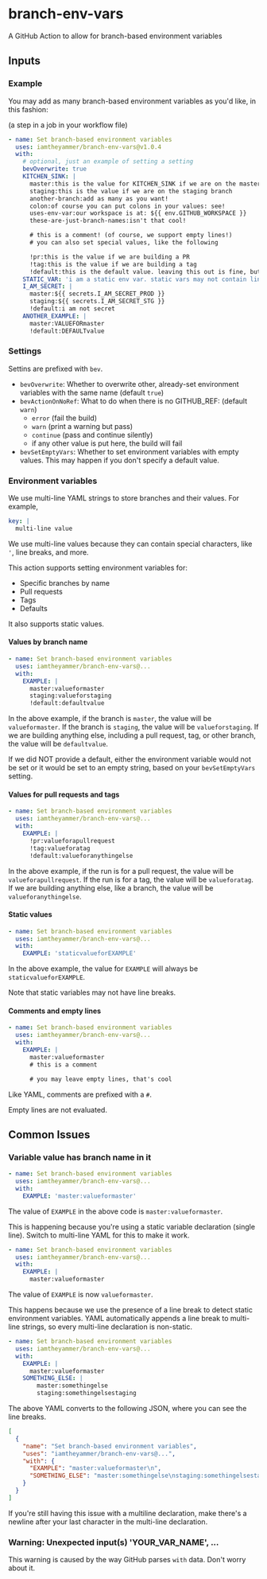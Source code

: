 # branch-env-vars

A GitHub Action to allow for branch-based environment variables

## Inputs

### Example

You may add as many branch-based environment variables as you'd like, in this fashion:

(a step in a job in your workflow file)

```yaml
- name: Set branch-based environment variables
  uses: iamtheyammer/branch-env-vars@v1.0.4
  with:
    # optional, just an example of setting a setting
    bevOverwrite: true
    KITCHEN_SINK: |
      master:this is the value for KITCHEN_SINK if we are on the master branch
      staging:this is the value if we are on the staging branch
      another-branch:add as many as you want!
      colon:of course you can put colons in your values: see!
      uses-env-var:our workspace is at: ${{ env.GITHUB_WORKSPACE }}
      these-are-just-branch-names:isn't that cool!

      # this is a comment! (of course, we support empty lines!)
      # you can also set special values, like the following

      !pr:this is the value if we are building a PR
      !tag:this is the value if we are building a tag
      !default:this is the default value. leaving this out is fine, but the variable might be empty. see bevSetEmptyVars.
    STATIC_VAR: 'i am a static env var. static vars may not contain line breaks.'
    I_AM_SECRET: |
      master:${{ secrets.I_AM_SECRET_PROD }}
      staging:${{ secrets.I_AM_SECRET_STG }}
      !default:i am not secret
    ANOTHER_EXAMPLE: |
      master:VALUEFORmaster
      !default:DEFAULTvalue
```

### Settings

Settins are prefixed with `bev`.

- `bevOverwrite`: Whether to overwrite other, already-set environment variables with the same name (default `true`)
- `bevActionOnNoRef`: What to do when there is no GITHUB_REF: (default `warn`)
  - `error` (fail the build)
  - `warn` (print a warning but pass)
  - `continue` (pass and continue silently)
  - if any other value is put here, the build will fail
- `bevSetEmptyVars`: Whether to set environment variables with empty values. This may happen if you don't specify a default value.

### Environment variables

We use multi-line YAML strings to store branches and their values. For example,

```yaml
key: |
  multi-line value
```

We use multi-line values because they can contain special characters, like `'`, line breaks, and more.

This action supports setting environment variables for:

- Specific branches by name
- Pull requests
- Tags
- Defaults

It also supports static values.

#### Values by branch name

```yaml
- name: Set branch-based environment variables
  uses: iamtheyammer/branch-env-vars@...
  with:
    EXAMPLE: |
      master:valueformaster
      staging:valueforstaging
      !default:defaultvalue
```

In the above example, if the branch is `master`, the value will be `valueformaster`.
If the branch is `staging`, the value will be `valueforstaging`.
If we are building anything else, including a pull request, tag, or other branch, the value will be `defaultvalue`.

If we did NOT provide a default, either the environment variable would not be set or it would be set to an empty string, based on your `bevSetEmptyVars` setting.

#### Values for pull requests and tags

```yaml
- name: Set branch-based environment variables
  uses: iamtheyammer/branch-env-vars@...
  with:
    EXAMPLE: |
      !pr:valueforapullrequest
      !tag:valueforatag
      !default:valueforanythingelse
```

In the above example, if the run is for a pull request, the value will be `valueforapullrequest`.
If the run is for a tag, the value will be `valueforatag`.
If we are building anything else, like a branch, the value will be `valueforanythingelse`.

#### Static values

```yaml
- name: Set branch-based environment variables
  uses: iamtheyammer/branch-env-vars@...
  with:
    EXAMPLE: 'staticvalueforEXAMPLE'
```

In the above example, the value for `EXAMPLE` will always be `staticvalueforEXAMPLE`.

Note that static variables may not have line breaks.

#### Comments and empty lines

```yaml
- name: Set branch-based environment variables
  uses: iamtheyammer/branch-env-vars@...
  with:
    EXAMPLE: |
      master:valueformaster
      # this is a comment

      # you may leave empty lines, that's cool
```

Like YAML, comments are prefixed with a `#`.

Empty lines are not evaluated.

## Common Issues

### Variable value has branch name in it

```yaml
- name: Set branch-based environment variables
  uses: iamtheyammer/branch-env-vars@...
  with:
    EXAMPLE: 'master:valueformaster'
```

The value of `EXAMPLE` in the above code is `master:valueformaster`.

This is happening because you're using a static variable declaration (single line).
Switch to multi-line YAML for this to make it work.

```yaml
- name: Set branch-based environment variables
  uses: iamtheyammer/branch-env-vars@...
  with:
    EXAMPLE: |
      master:valueformaster
```

The value of `EXAMPLE` is now `valueformaster`.

This happens because we use the presence of a line break to detect static environment variables.
YAML automatically appends a line break to multi-line strings, so every multi-line declaration is non-static.

```yaml
- name: Set branch-based environment variables
  uses: iamtheyammer/branch-env-vars@...
  with:
    EXAMPLE: |
      master:valueformaster
    SOMETHING_ELSE: |
    	master:somethingelse
        staging:somethingelsestaging

```

The above YAML converts to the following JSON, where you can see the line breaks.

```json
[
  {
    "name": "Set branch-based environment variables",
    "uses": "iamtheyammer/branch-env-vars@...",
    "with": {
      "EXAMPLE": "master:valueformaster\n",
      "SOMETHING_ELSE": "master:somethingelse\nstaging:somethingelsestaging\n"
    }
  }
]
```

If you're still having this issue with a multiline declaration, make there's a newline after your last character in the multi-line declaration.

### Warning: Unexpected input(s) 'YOUR_VAR_NAME', ...

This warning is caused by the way GitHub parses `with` data. Don't worry about it.
